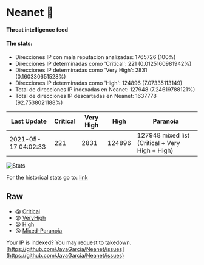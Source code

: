 # Neanet :hocho:
#### Threat intelligence feed
#### The stats:

- Direcciones IP con mala reputacion analizadas: 1765726 (100%)
- Direcciones IP determinadas como 'Critical':  221 (0.0125160981942%)
- Direcciones IP determinadas como 'Very High':  2831 (0.160330651528%)
- Direcciones IP determinadas como 'High':  124896 (7.07335113149)
- Total de direcciones IP indexadas en Neanet:  127948 (7.24619788121%)
- Total de direcciones IP descartadas en Neanet:  1637778 (92.7538021188%)

| Last Update | Critical | Very High | High | Paranoia |
| --- | --- | --- | --- | --- |
| 2021-05-17 04:02:33 | 221 | 2831 | 124896 | 127948 mixed list (Critical + Very High + High)|

![Stats](https://docs.google.com/spreadsheets/d/e/2PACX-1vSnaNMIXVabIpDJjufMlzH7poXnshF3mgd8Is1g9ytUEzVsP5my4Trn8f-xkoLLQ38xpL3HtmUexLo6/pubchart?oid=501124687&format=image)

For the historical stats go to: [link](/stats.csv)
## Raw
- :scream: [Critical](https://raw.githubusercontent.com/JavaGarcia/Neanet/master/blacklists/neanet_critical.txt)
- :fearful: [VeryHigh](https://raw.githubusercontent.com/JavaGarcia/Neanet/master/blacklists/neanet_veryHigh.txtt)
- :frowning: [High](https://raw.githubusercontent.com/JavaGarcia/Neanet/master/blacklists/neanet_high.txt)
- :dizzy_face: [Mixed-Paranoia](https://raw.githubusercontent.com/JavaGarcia/Neanet/master/blacklists/neanet_all.txt)


Your IP is indexed? You may request to takedown. [https://github.com/JavaGarcia/Neanet/issues](https://github.com/JavaGarcia/Neanet/issues)





















































































































































































































































































































































































































































































































































































































































































































































































































































































































































































































































































































































































































































































































































































































































































































































































































































































































































































































































































































































































































































































































































































































































































































































































































































































































































































































































































































































































































































































































































































































































































































































































































































































































































































































































































































































































































































































































































































































































































































































































































































































































































































































































































































































































































































































































































































































































































































































































































































































































































































































































































































































































































































































































































































































































































































































































































































































































































































































































































































































































































































































































































































































































































































































































































































































































































































































